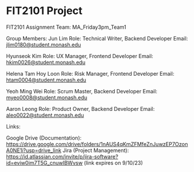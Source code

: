 # FIT2101 Project

FIT2101 Assignment
Team: MA_Friday3pm_Team1

Group Members:
Jun Lim 
Role: Technical Writer, Backend Developer
Email:  jlim0180@student.monash.edu

Hyunseok Kim
Role: UX Manager, Frontend Developer 
Email: hkim0026@student.monash.edu

Helena Tam Hoy Loon 
Role: Risk Manager, Frontend Developer
Email: htam0004@student.monash.edu

Yeoh Ming Wei 
Role: Scrum Master, Backend Developer
Email: myeo0008@student.monash.edu

Aaron Leong 
Role: Product Owner, Backend Developer
Email: aleo0022@student.monash.edu

Links:

Google Drive (Documentation):
https://drive.google.com/drive/folders/1nAUS4qKmZFMfeZnJuwzEP7OzonA0NE1i?usp=drive_link
Jira (Project Management):
https://id.atlassian.com/invite/p/jira-software?id=eviw0im7T5G_cnuwIBWvsw
(link expires on 9/10/23)


